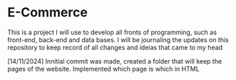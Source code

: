 # E-Commerce
This is a project I will use to develop all fronts of programming, such as front-end, back-end and data bases. 
I will be journaling the updates on this repository to keep record of all changes and ideias that came to my head

[14/11/2024] Innitial commit was made, created a folder that will keep the pages of the website. Implemented which page is which in HTML